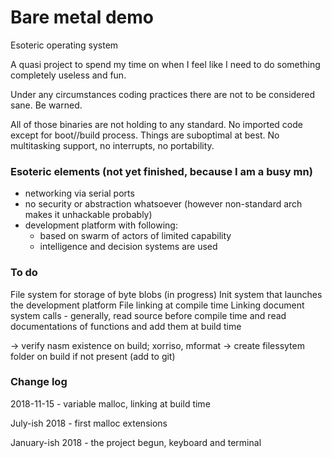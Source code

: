 # Bare metal demo

Esoteric operating system

A quasi project to spend my time on when I feel like I need to do something completely useless and fun.

Under any circumstances coding practices there are not to be considered sane. Be warned.

All of those binaries are not holding to any standard. No imported code except for boot//build process. Things are suboptimal at best. No multitasking support, no interrupts, no portability.

### Esoteric elements (not yet finished, because I am a busy mn)

- networking via serial ports
- no security or abstraction whatsoever (however non-standard arch makes it unhackable probably)
- development platform with following:
	- based on swarm of actors of limited capability
	- intelligence and decision systems are used

### To do

File system for storage of byte blobs (in progress)
Init system that launches the development platform
File linking at compile time
Linking document system calls - generally, read source before compile time and read documentations of functions and add them at build time

-> verify nasm existence on build; xorriso, mformat
-> create filessytem folder on build if not present (add to git)

### Change log

2018-11-15 - variable malloc, linking at build time

July-ish 2018 - first malloc extensions

January-ish 2018 - the project begun, keyboard and terminal
